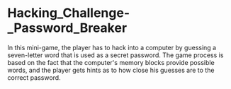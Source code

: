 # Hacking_Challenge-_Password_Breaker
In this mini-game, the player has to hack into a computer by guessing a seven-letter word that is used as a secret password. The game process is based on the fact that the computer's memory blocks provide possible words, and the player gets hints as to how close his guesses are to the correct password.
